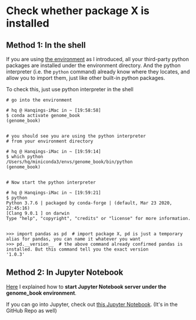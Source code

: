 # Check whether package X is installed

## Method 1: In the shell

If you are using [the environment](../work-environment/chapter-introduction.md) as I introduced, all your third-party python packages are installed under the environment directory. And the python interpreter \(i.e. the `python` command\) already know where they locates, and allow you to import them, just like other built-in python packages.

To check this, just use python interpreter in the shell

```text
# go into the environment

# hq @ Hanqings-iMac in ~ [19:58:58]
$ conda activate genome_book
(genome_book)


# you should see you are using the python interpreter
# from your environment directory

# hq @ Hanqings-iMac in ~ [19:59:14]
$ which python
/Users/hq/miniconda3/envs/genome_book/bin/python
(genome_book)


# Now start the python interpreter

# hq @ Hanqings-iMac in ~ [19:59:21]
$ python
Python 3.7.6 | packaged by conda-forge | (default, Mar 23 2020, 22:45:16)
[Clang 9.0.1 ] on darwin
Type "help", "copyright", "credits" or "license" for more information.


>>> import pandas as pd  # import package X, pd is just a temporary alias for pandas, you can name it whatever you want
>>> pd.__version__  # the above command already confirmed pandas is installed. But this command tell you the exact version
'1.0.3'
```

## Method 2: In Jupyter Notebook

[Here](../work-environment/jupyter-notebook.md#start-jupyter-notebook) I explained how to **start Jupyter Notebook server under the genome\_book environment**.

If you can go into Jupyter, check out [this Jupyter Notebook](https://github.com/lhqing/py_genome_sci_book/blob/master/analysis/hello_world/check_package_installation.ipynb). \(It's in the GitHub Repo as well\)





